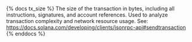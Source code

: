 {% docs tx_size %}
The size of the transaction in bytes, including all instructions, signatures, and account references. Used to analyze transaction complexity and network resource usage. See: https://docs.solana.com/developing/clients/jsonrpc-api#sendtransaction
{% enddocs %} 